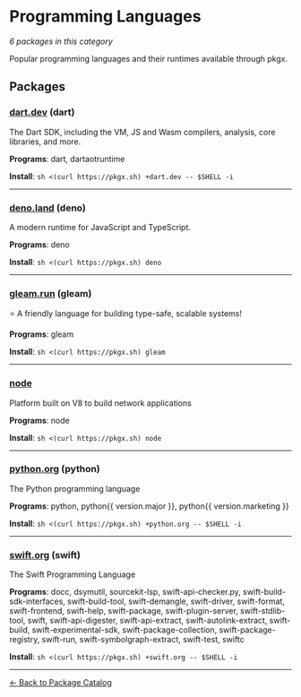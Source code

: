 # Programming Languages

*6 packages in this category*

Popular programming languages and their runtimes available through pkgx.

## Packages

### [dart.dev](../packages/dartdev.md) (dart)

The Dart SDK, including the VM, JS and Wasm compilers, analysis, core libraries, and more.

**Programs**: dart, dartaotruntime

**Install**: `sh <(curl https://pkgx.sh) +dart.dev -- $SHELL -i`

---

### [deno.land](../packages/denoland.md) (deno)

A modern runtime for JavaScript and TypeScript.

**Programs**: deno

**Install**: `sh <(curl https://pkgx.sh) deno`

---

### [gleam.run](../packages/gleamrun.md) (gleam)

⭐️ A friendly language for building type-safe, scalable systems!

**Programs**: gleam

**Install**: `sh <(curl https://pkgx.sh) gleam`

---

### [node](../packages/node.md)

Platform built on V8 to build network applications

**Programs**: node

**Install**: `sh <(curl https://pkgx.sh) node`

---

### [python.org](../packages/pythonorg.md) (python)

The Python programming language

**Programs**: python, python&lbrace;&lbrace; version.major &rbrace;&rbrace;, python&lbrace;&lbrace; version.marketing &rbrace;&rbrace;

**Install**: `sh <(curl https://pkgx.sh) +python.org -- $SHELL -i`

---

### [swift.org](../packages/swiftorg.md) (swift)

The Swift Programming Language

**Programs**: docc, dsymutil, sourcekit-lsp, swift-api-checker.py, swift-build-sdk-interfaces, swift-build-tool, swift-demangle, swift-driver, swift-format, swift-frontend, swift-help, swift-package, swift-plugin-server, swift-stdlib-tool, swift, swift-api-digester, swift-api-extract, swift-autolink-extract, swift-build, swift-experimental-sdk, swift-package-collection, swift-package-registry, swift-run, swift-symbolgraph-extract, swift-test, swiftc

**Install**: `sh <(curl https://pkgx.sh) +swift.org -- $SHELL -i`

---

[← Back to Package Catalog](../package-catalog.md)
